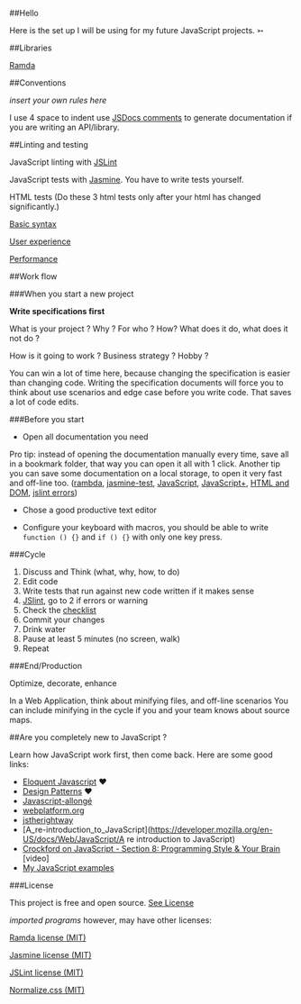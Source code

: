 ##Hello

Here is the set up I will be using for my future JavaScript projects. ➳



##Libraries

[Ramda](https://github.com/ramda/ramda)



##Conventions

_insert your own rules here_
 
I use 4 space to indent
use [JSDocs comments](https://github.com/jsdoc3/jsdoc) to generate documentation if you are writing an API/library.


##Linting and testing

JavaScript linting with [JSLint](https://github.com/douglascrockford/JSLint)

JavaScript tests with [Jasmine](https://github.com/jasmine/jasmine). You have to write tests yourself.

HTML tests (Do these 3 html tests only after your html has changed significantly.)

[Basic syntax](http://validator.w3.org/)

[User experience](https://www.modern.ie/en-us)

[Performance](http://yslow.org/)



##Work flow


###When you start a new project

__Write specifications first__

What is your project ? Why ? For who ? How? What does it do, what does it not do ?

How is it going to work ? Business strategy ? Hobby ?

You can win a lot of time here, because changing the specification is easier than changing code. Writing the specification documents will force you to think about use scenarios and edge case before you write code. That saves a lot of code edits.


###Before you start

* Open all documentation you need

Pro tip: instead of opening the documentation manually every time, save all in a bookmark folder, that way you can open it all with 1 click. Another tip you can save some documentation on a local storage, to open it very fast and off-line too. 
([rambda](http://ramdajs.com/docs/),
[jasmine-test](http://jasmine.github.io/edge/introduction.html),
[JavaScript](https://developer.mozilla.org/en-US/docs/Web/JavaScript/Reference/Global_Objects),
[JavaScript+](http://babeljs.io/docs/learn-es6/),
[HTML and DOM](https://developers.whatwg.org/),
[jslint errors](http://jslinterrors.com/))

* Chose a good productive text editor

* Configure your keyboard with macros, you should be able to write `function () {}` and `if () {}` with only one key press.

###Cycle

1. Discuss and Think (what, why, how, to do)
2. Edit code
3. Write tests that run against new code written if it makes sense
4. [JSlint](http://new.jslint.com/jslint.html), go to 2 if errors or warning
5. Check the [checklist](checklist.md)
6. Commit your changes
7. Drink water
7. Pause at least 5 minutes (no screen, walk)
7. Repeat


###End/Production

Optimize, decorate, enhance

In a Web Application, think about minifying files, and off-line scenarios
You can include minifying in the cycle if you and your team knows about source maps.



##Are you completely new to JavaScript ?

Learn how JavaScript work first, then come back. Here are some good links:

* [Eloquent Javascript](http://eloquentjavascript.net/) ❤
* [Design Patterns](http://addyosmani.com/resources/essentialjsdesignpatterns/book/) ❤
* [Javascript-allongé](https://leanpub.com/javascript-allonge/read)
* [webplatform.org](http://www.webplatform.org/)
* [jstherightway](http://jstherightway.org/#getting-started)
* [A_re-introduction_to_JavaScript](https://developer.mozilla.org/en-US/docs/Web/JavaScript/A re introduction to JavaScript)
* [Crockford on JavaScript - Section 8: Programming Style & Your Brain ](https://www.youtube.com/watch?v=taaEzHI9xyY)[video]
* [My JavaScript examples](https://github.com/GrosSacASac/JavaScript-Set-Up/tree/master/js/examples)



###License

This project is free and open source. [See License](LICENSE.txt)

_imported programs_ however, may have other licenses:

[Ramda license (MIT)](https://github.com/ramda/ramda/blob/master/LICENSE.txt)

[Jasmine license (MIT)](https://github.com/jasmine/jasmine/blob/master/MIT.LICENSE)

[JSLint license (MIT)](https://github.com/douglascrockford/JSLint)

[Normalize.css (MIT)](https://github.com/necolas/normalize.css/blob/master/LICENSE.md)


